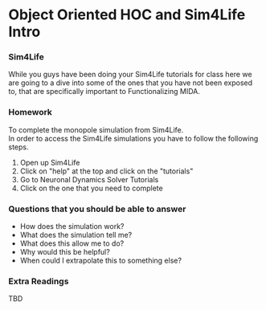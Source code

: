 # Object Oriented HOC and Sim4Life Intro

### Sim4Life
While you guys have been doing your Sim4Life tutorials for class here we are going to a dive into some of the ones that you have not been exposed to, that are specifically important to Functionalizing MIDA. 

### Homework
To complete the monopole simulation from Sim4Life. <br>
In order to access the Sim4Life simulations you have to follow the following steps. <br>
1. Open up Sim4Life <br>
2. Click on "help" at the top and click on the "tutorials" <br>
3. Go to Neuronal Dynamics Solver Tutorials <br>
4. Click on the one that you need to complete <br>

### Questions that you should be able to answer
- How does the simulation work?
- What does the simulation tell me?
- What does this allow me to do?
- Why would this be helpful?
- When could I extrapolate this to something else?

### Extra Readings
TBD
